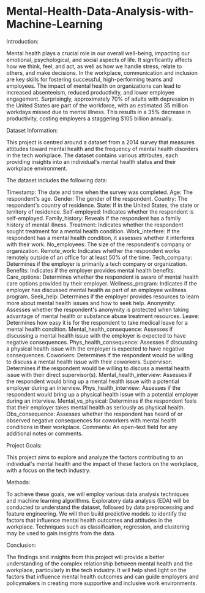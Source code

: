 # Mental-Health-Data-Analysis-with-Machine-Learning

Introduction:

Mental health plays a crucial role in our overall well-being, impacting our emotional, psychological, and social aspects of life. It significantly affects how we think, feel, and act, as well as how we handle stress, relate to others, and make decisions. In the workplace, communication and inclusion are key skills for fostering successful, high-performing teams and employees. The impact of mental health on organizations can lead to increased absenteeism, reduced productivity, and lower employee engagement. Surprisingly, approximately 70% of adults with depression in the United States are part of the workforce, with an estimated 35 million workdays missed due to mental illness. This results in a 35% decrease in productivity, costing employers a staggering $105 billion annually.

Dataset Information:

This project is centred around a dataset from a 2014 survey that measures attitudes toward mental health and the frequency of mental health disorders in the tech workplace. The dataset contains various attributes, each providing insights into an individual's mental health status and their workplace environment.

The dataset includes the following data:

Timestamp: The date and time when the survey was completed.
Age: The respondent's age.
Gender: The gender of the respondent.
Country: The respondent's country of residence.
State: If in the United States, the state or territory of residence.
Self-employed: Indicates whether the respondent is self-employed.
Family_history: Reveals if the respondent has a family history of mental illness.
Treatment: Indicates whether the respondent sought treatment for a mental health condition.
Work_interfere: If the respondent has a mental health condition, it assesses whether it interferes with their work.
No_employees: The size of the respondent's company or organization.
Remote_work: Indicates whether the respondent works remotely outside of an office for at least 50% of the time.
Tech_company: Determines if the employer is primarily a tech company or organization.
Benefits: Indicates if the employer provides mental health benefits.
Care_options: Determines whether the respondent is aware of mental health care options provided by their employer.
Wellness_program: Indicates if the employer has discussed mental health as part of an employee wellness program.
Seek_help: Determines if the employer provides resources to learn more about mental health issues and how to seek help.
Anonymity: Assesses whether the respondent's anonymity is protected when taking advantage of mental health or substance abuse treatment resources.
Leave: Determines how easy it is for the respondent to take medical leave for a mental health condition.
Mental_health_consequence: Assesses if discussing a mental health issue with the employer is expected to have negative consequences.
Phys_health_consequence: Assesses if discussing a physical health issue with the employer is expected to have negative consequences.
Coworkers: Determines if the respondent would be willing to discuss a mental health issue with their coworkers.
Supervisor: Determines if the respondent would be willing to discuss a mental health issue with their direct supervisor(s).
Mental_health_interview: Assesses if the respondent would bring up a mental health issue with a potential employer during an interview.
Phys_health_interview: Assesses if the respondent would bring up a physical health issue with a potential employer during an interview.
Mental_vs_physical: Determines if the respondent feels that their employer takes mental health as seriously as physical health.
Obs_consequence: Assesses whether the respondent has heard of or observed negative consequences for coworkers with mental health conditions in their workplace.
Comments: An open-text field for any additional notes or comments.

Project Goals:

This project aims to explore and analyze the factors contributing to an individual's mental health and the impact of these factors on the workplace, with a focus on the tech industry. 

Methods:

To achieve these goals, we will employ various data analysis techniques and machine learning algorithms. Exploratory data analysis (EDA) will be conducted to understand the dataset, followed by data preprocessing and feature engineering. We will then build predictive models to identify the factors that influence mental health outcomes and attitudes in the workplace. Techniques such as classification, regression, and clustering may be used to gain insights from the data.

Conclusion:

The findings and insights from this project will provide a better understanding of the complex relationship between mental health and the workplace, particularly in the tech industry. It will help shed light on the factors that influence mental health outcomes and can guide employers and policymakers in creating more supportive and inclusive work environments.

